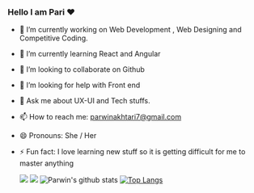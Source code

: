 ### Hello I am Pari ❤
- 🔭 I’m currently working on Web Development , Web Designing and Competitive Coding.
- 🌱 I’m currently learning React and Angular
- 👯 I’m looking to collaborate on Github
- 🤔 I’m looking for help with Front end
- 💬 Ask me about UX-UI and Tech stuffs.
- 📫 How to reach me: parwinakhtari7@gmail.com
- 😄 Pronouns: She / Her
- ⚡ Fun fact: I love learning new stuff so it is getting difficult for me to master anything 





  [<img src="https://img.shields.io/badge/linkedin-%230077B5.svg?&style=for-the-badge&logo=linkedin&logoColor=white" />](https://www.linkedin.com/in/parwin-akhtari-9599981a9/) [<img src = "https://img.shields.io/badge/instagram-%23E4405F.svg?&style=for-the-badge&logo=instagram&logoColor=white">](https://www.instagram.com/_.pari.19._/)
![Parwin's github stats](https://github-readme-stats.vercel.app/api?username=parwinakhtari&show_icons=true&theme=radical)
[![Top Langs](https://github-readme-stats.vercel.app/api/top-langs/?username=parwinakhtari&layout=compact)](https://github.com/parwinakhtari/github-readme-stats)

 


